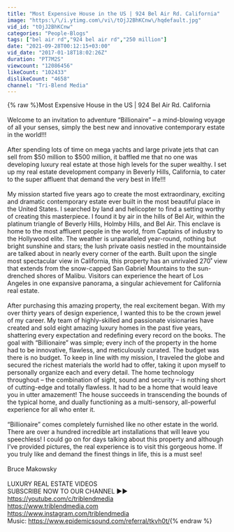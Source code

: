 ```yaml
---
title: "Most Expensive House in the US | 924 Bel Air Rd. California"
image: "https:\/\/i.ytimg.com\/vi\/tOjJ2BhKCnw\/hqdefault.jpg"
vid_id: "tOjJ2BhKCnw"
categories: "People-Blogs"
tags: ["bel air rd","924 bel air rd","250 million"]
date: "2021-09-28T00:12:15+03:00"
vid_date: "2017-01-18T18:02:26Z"
duration: "PT7M2S"
viewcount: "12086456"
likeCount: "102433"
dislikeCount: "4658"
channel: "Tri-Blend Media"
---
```

{% raw %}Most Expensive House in the US | 924 Bel Air Rd. California<br /><br />Welcome to an invitation to adventure “Billionaire” – a mind-blowing voyage of all your senses, simply the best new and innovative contemporary estate in the world!!!<br /><br />After spending lots of time on mega yachts and large private jets that can sell from $50 million to $500 million, it baffled me that no one was developing luxury real estate at those high levels for the super wealthy. I set up my real estate development company in Beverly Hills, California, to cater to the super affluent that demand the very best in life!!!<br /><br />My mission started five years ago to create the most extraordinary, exciting and dramatic contemporary estate ever built in the most beautiful place in the United States. I searched by land and helicopter to find a setting worthy of creating this masterpiece. I found it by air in the hills of Bel Air, within the platinum triangle of Beverly Hills, Holmby Hills, and Bel Air. This enclave is home to the most affluent people in the world, from Captains of industry to the Hollywood elite. The weather is unparalleled year-round, nothing but bright sunshine and stars; the lush private oasis nestled in the mountainside are talked about in nearly every corner of the earth. Built upon the single most spectacular view in California, this property has an unrivaled 270˚ view that extends from the snow-capped San Gabriel Mountains to the sun-drenched shores of Malibu. Visitors can experience the heart of Los Angeles in one expansive panorama, a singular achievement for California real estate.<br /><br />After purchasing this amazing property, the real excitement began. With my over thirty years of design experience, I wanted this to be the crown jewel of my career. My team of highly-skilled and passionate visionaries have created and sold eight amazing luxury homes in the past five years, shattering every expectation and redefining every record on the books. The goal with “Billionaire” was simple; every inch of the property in the home had to be innovative, flawless, and meticulously curated. The budget was there is no budget. To keep in line with my mission, I traveled the globe and secured the richest materials the world had to offer, taking it upon myself to personally organize each and every detail. The home technology throughout – the combination of sight, sound and security – is nothing short of cutting-edge and totally flawless. It had to be a home that would leave you in utter amazement! The house succeeds in transcending the bounds of the typical home, and dually functioning as a multi-sensory, all-powerful experience for all who enter it.<br /><br />“Billionaire” comes completely furnished like no other estate in the world. There are over a hundred incredible art installations that will leave you speechless! I could go on for days talking about this property and although I’ve provided pictures, the real experience is to visit this gorgeous home. If you truly like and demand the finest things in life, this is a must see!<br /><br />Bruce Makowsky<br /><br />LUXURY REAL ESTATE VIDEOS<br />SUBSCRIBE NOW TO OUR CHANNEL ►► <a rel="nofollow" target="blank" href="https://youtube.com/c/triblendmedia">https://youtube.com/c/triblendmedia</a><br /><a rel="nofollow" target="blank" href="https://www.triblendmedia.com">https://www.triblendmedia.com</a><br /><a rel="nofollow" target="blank" href="https://www.instagram.com/triblendmedia">https://www.instagram.com/triblendmedia</a><br />Music: <a rel="nofollow" target="blank" href="https://www.epidemicsound.com/referral/tkvh0t/">https://www.epidemicsound.com/referral/tkvh0t/</a>{% endraw %}
